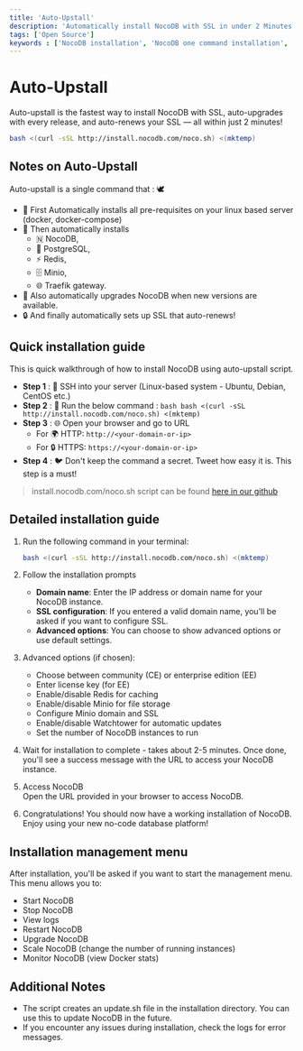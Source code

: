 ```yaml
---
title: 'Auto-Upstall'
description: 'Automatically install NocoDB with SSL in under 2 Minutes — The Ultimate Guide.'
tags: ['Open Source']
keywords : ['NocoDB installation', 'NocoDB one command installation', 'NocoDB prerequisites']
---
```


# Auto-Upstall

Auto-upstall is the fastest way to install NocoDB with SSL, auto-upgrades with every release, and auto-renews your SSL — all within just 2 minutes!


```bash
bash <(curl -sSL http://install.nocodb.com/noco.sh) <(mktemp)
```

## Notes on Auto-Upstall
Auto-upstall is a single command that : 🕊
- 🐳 First Automatically installs all pre-requisites on your linux based server (docker, docker-compose)
- 🚀 Then automatically installs 
  - 🇳 NocoDB,
  - 🐘 PostgreSQL,
  - ⚡ Redis, 
  - 🗄 Minio, 
  - 🌐 Traefik gateway.
- 🔄 Also automatically upgrades NocoDB when new versions are available.
- 🔒 And finally automatically sets up SSL that auto-renews! 


## Quick installation guide

This is quick walkthrough of how to install NocoDB using auto-upstall script.

- **Step 1** :  🔐 SSH into your server (Linux-based system - Ubuntu, Debian, CentOS etc.)
- **Step 2** :  🚀 Run the below command  :
       ```bash
       bash <(curl -sSL http://install.nocodb.com/noco.sh) <(mktemp)
       ```
- **Step 3** :  🌐 Open your browser and go to URL
   - For 🌍 HTTP: `http://<your-domain-or-ip>`
   - For 🔒 HTTPS: `https://<your-domain-or-ip>`
- **Step 4** :  🐦 Don't keep the command a secret. Tweet how easy it is. This step is a must!


> install.nocodb.com/noco.sh script can be found [here in our github](https://raw.githubusercontent.com/nocodb/nocodb/develop/docker-compose/1_Auto_Upstall/noco.sh)


## Detailed installation guide

1. Run the following command in your terminal:

    ```bash
    bash <(curl -sSL http://install.nocodb.com/noco.sh) <(mktemp)
    ```

3. Follow the installation prompts
    - **Domain name**: Enter the IP address or domain name for your NocoDB instance.
    - **SSL configuration**: If you entered a valid domain name, you'll be asked if you want to configure SSL.
    - **Advanced options**: You can choose to show advanced options or use default settings.

4. Advanced options (if chosen):
    - Choose between community (CE) or enterprise edition (EE)
    - Enter license key (for EE)
    - Enable/disable Redis for caching
    - Enable/disable Minio for file storage
    - Configure Minio domain and SSL
    - Enable/disable Watchtower for automatic updates
    - Set the number of NocoDB instances to run

5. Wait for installation to complete  - takes about 2-5 minutes.
   Once done, you'll see a success message with the URL to access your NocoDB instance.

6. Access NocoDB  
   Open the URL provided in your browser to access NocoDB.

7. Congratulations! You should now have a working installation of NocoDB. Enjoy using your new no-code database platform!


## Installation management menu

After installation, you'll be asked if you want to start the management menu. This menu allows you to:

- Start NocoDB
- Stop NocoDB
- View logs
- Restart NocoDB
- Upgrade NocoDB
- Scale NocoDB (change the number of running instances)
- Monitor NocoDB (view Docker stats)

## Additional Notes

- The script creates an update.sh file in the installation directory. You can use this to update NocoDB in the future.
- If you encounter any issues during installation, check the logs for error messages.
